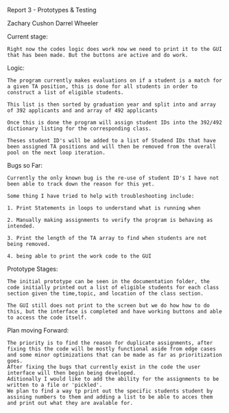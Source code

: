 Report 3 - Prototypes & Testing 

Zachary Cushon
Darrel Wheeler

Current stage:

	Right now the codes logic does work now we need to print it to the GUI that has been made. But the buttons are active and do work.

Logic:
	
	The program currently makes evaluations on if a student is a match for a given TA position, this is done for all students in order to construct a list of eligible students.
	
	This list is then sorted by graduation year and split into and array of 392 applicants and and array of 492 applicants
	
	Once this is done the program will assign student IDs into the 392/492 dictionary listing for the corresponding class.
	
	Theses student ID's will be added to a list of Studend IDs that have been assigned TA positions and will then be removed from the overall pool on the next loop iteration.
		
Bugs so Far:
	
	Currently the only known bug is the re-use of student ID's I have not been able to track down the reason for this yet.
		
	Some thing I have tried to help with troubleshooting include:
		
	1. Print Statements in loops to understand what is running when  
			
	2. Manually making assignments to verify the program is behaving as intended.
		
	3. Print the length of the TA array to find when students are not being removed.
	
	4. being able to print the work code to the GUI
		

Prototype Stages:
	
	The initial prototype can be seen in the documentation folder, the code initially printed out a list of eligible students for each class section given the time,topic, and location of the class section.
	
	The GUI still does not print to the screen but we do how how to do this, but the interface is completed and have working buttons and able to access the code itself.
	
	
Plan moving Forward:
	
	The priority is to find the reason for duplicate assignments, after fixing this the code will be mostly functional aside from edge cases and some minor optimizations that can be made as far as prioritization goes.
	After fixing the bugs that currently exist in the code the user interface will then begin being developed.	
	Aditionally I would like to add the ability for the assignments to be written to a file or 'pickled'.
	We plan to find a way tp print out the specific students student by assining numbers to them and adding a list to be able to acces them and print out what they are avalable for. 
